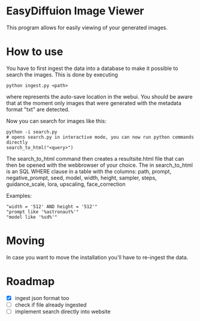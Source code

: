 # EasyDiffuion Image Viewer

This program allows for easily viewing of your generated images.

# How to use

You have to first ingest the data into a database to make it possible to search the images. This is done by executing
```
python ingest.py <path>
```
where <path> represents the auto-save location in the webui. You should be aware that at the moment only images that were generated with the metadata format "txt" are detected.

Now you can search for images like this:

```
python -i search.py
# opens search.py in interactive mode, you can now run python commands directly
search_to_html("<query>")
```

The search_to_html command then creates a resultsite.html file that can then be opened with the webbrowser of your choice.
The <query> in search_to_html is an SQL WHERE clause in a table with the columns: path, prompt, negative_prompt, seed, model, width, height, sampler, steps, guidance_scale, lora, upscaling, face_correction

Examples:

```
"width = '512' AND height = '512'"
"prompt like '%astronaut%'"
"model like '%sd%'"
```

# Moving

In case you want to move the installation you'll have to re-ingest the data.

# Roadmap

- [X] ingest json format too
- [ ] check if file already ingested
- [ ] implement search directly into website